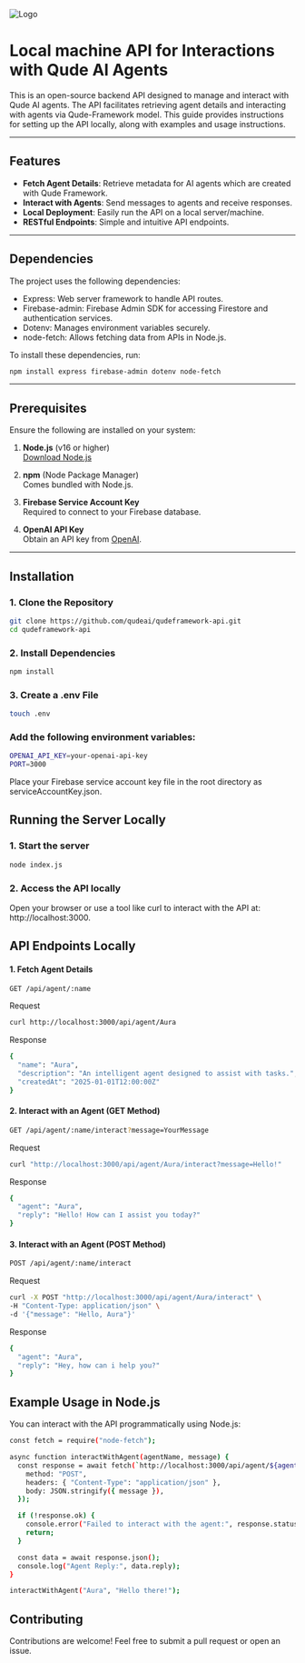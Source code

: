 ![Logo](https://res.cloudinary.com/docg651du/image/upload/v1736257764/framework_b9spu5.png)

# Local machine API for Interactions with Qude AI Agents

This is an open-source backend API designed to manage and interact with Qude AI agents. The API facilitates retrieving agent details and interacting with agents via Qude-Framework model. This guide provides instructions for setting up the API locally, along with examples and usage instructions.

---

## Features

- **Fetch Agent Details**: Retrieve metadata for AI agents which are created with Qude Framework.
- **Interact with Agents**: Send messages to agents and receive responses.
- **Local Deployment**: Easily run the API on a local server/machine.
- **RESTful Endpoints**: Simple and intuitive API endpoints.

---

## Dependencies
The project uses the following dependencies:

- Express: Web server framework to handle API routes.
- Firebase-admin: Firebase Admin SDK for accessing Firestore and authentication services.
- Dotenv: Manages environment variables securely.
- node-fetch: Allows fetching data from APIs in Node.js.

To install these dependencies, run:
```bash
npm install express firebase-admin dotenv node-fetch
```
---

## Prerequisites

Ensure the following are installed on your system:

1. **Node.js** (v16 or higher)  
   [Download Node.js](https://nodejs.org/)

2. **npm** (Node Package Manager)  
   Comes bundled with Node.js.

3. **Firebase Service Account Key**  
   Required to connect to your Firebase database.

4. **OpenAI API Key**  
   Obtain an API key from [OpenAI](https://platform.openai.com/).

---

## Installation

### 1. Clone the Repository
```bash
git clone https://github.com/qudeai/qudeframework-api.git
cd qudeframework-api 
```

### 2. Install Dependencies
```bash 
npm install 
```
### 3. Create a .env File
```bash 
touch .env
```
### Add the following environment variables:
```bash 
OPENAI_API_KEY=your-openai-api-key
PORT=3000
```
Place your Firebase service account key file in the root directory as serviceAccountKey.json.

## Running the Server Locally

### 1. Start the server
``` bash
node index.js
```
### 2. Access the API locally
Open your browser or use a tool like curl to interact with the API at:
http://localhost:3000.

## API Endpoints Locally
#### 1. Fetch Agent Details
``` bash 
GET /api/agent/:name
```
Request 
```bash 
curl http://localhost:3000/api/agent/Aura
```
Response 
```bash 
{
  "name": "Aura",
  "description": "An intelligent agent designed to assist with tasks.",
  "createdAt": "2025-01-01T12:00:00Z"
}
```
#### 2. Interact with an Agent (GET Method)
```bash 
GET /api/agent/:name/interact?message=YourMessage
```

Request
```bash
curl "http://localhost:3000/api/agent/Aura/interact?message=Hello!"
```
Response 
```bash
{
  "agent": "Aura",
  "reply": "Hello! How can I assist you today?"
}
```
#### 3. Interact with an Agent (POST Method)
```bash 
POST /api/agent/:name/interact
```
Request
```bash
curl -X POST "http://localhost:3000/api/agent/Aura/interact" \
-H "Content-Type: application/json" \
-d '{"message": "Hello, Aura"}'

```
Response 
```bash 
{
  "agent": "Aura",
  "reply": "Hey, how can i help you?"
}
```

## Example Usage in Node.js
You can interact with the API programmatically using Node.js:
```bash 
const fetch = require("node-fetch");

async function interactWithAgent(agentName, message) {
  const response = await fetch(`http://localhost:3000/api/agent/${agentName}/interact`, {
    method: "POST",
    headers: { "Content-Type": "application/json" },
    body: JSON.stringify({ message }),
  });

  if (!response.ok) {
    console.error("Failed to interact with the agent:", response.statusText);
    return;
  }

  const data = await response.json();
  console.log("Agent Reply:", data.reply);
}

interactWithAgent("Aura", "Hello there!");
```

## Contributing
Contributions are welcome! Feel free to submit a pull request or open an issue.

